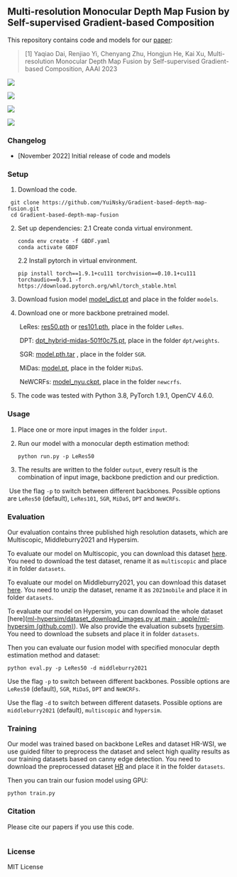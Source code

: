 ## Multi-resolution Monocular Depth Map Fusion by Self-supervised Gradient-based Composition

This repository contains code and models for our [paper]():

> [1] Yaqiao Dai, Renjiao Yi, Chenyang Zhu, Hongjun He, Kai Xu,  Multi-resolution Monocular Depth Map Fusion by Self-supervised  Gradient-based Composition, AAAI 2023

![](./figures/1.gif)

![](./figures/2.gif)

![](./figures/3.gif)

![](./figures/4.gif)

### Changelog 

* [November 2022] Initial release of code and models

### Setup 

1) Download the code.
```shell
 git clone https://github.com/YuiNsky/Gradient-based-depth-map-fusion.git
 cd Gradient-based-depth-map-fusion
```




2. Set up dependencies: 
    2.1  Create conda virtual environment.
    
    ```shell
    conda env create -f GBDF.yaml
    conda activate GBDF
    ```
    
    2.2  Install pytorch in virtual environment.
    ```shell
    pip install torch==1.9.1+cu111 torchvision==0.10.1+cu111 torchaudio==0.9.1 -f https://download.pytorch.org/whl/torch_stable.html
    ```



3. Download fusion model [model_dict.pt]() and place in the folder `models`.

   


4. Download one or more backbone pretrained model.

     ​     LeRes: [res50.pth](https://cloudstor.aarnet.edu.au/plus/s/VVQayrMKPlpVkw9) or [res101.pth](https://cloudstor.aarnet.edu.au/plus/s/lTIJF4vrvHCAI31), place in the folder `LeRes`.

     ​     DPT: [dpt_hybrid-midas-501f0c75.pt](https://github.com/intel-isl/DPT/releases/download/1_0/dpt_hybrid-midas-501f0c75.pt), place in the folder `dpt/weights`.

     ​     SGR: [model.pth.tar](https://drive.google.com/file/d/1p8c8-nUTNry5usQmGdTC2TrwWrp3dQ0y/view?usp=sharing) , place in the folder `SGR`.

     ​     MiDas: [model.pt](https://drive.google.com/file/d/1nqW_Hwj86kslfsXR7EnXpEWdO2csz1cC), place in the folder `MiDaS`.

     ​     NeWCRFs: [model_nyu.ckpt](https://virutalbuy-public.oss-cn-hangzhou.aliyuncs.com/share/newcrfs/models/model_nyu.ckpt), place in the folder `newcrfs`.
     
     


5. The code was tested with Python 3.8, PyTorch 1.9.1, OpenCV 4.6.0.

### Usage 

1) Place one or more input images in the folder `input`.

2) Run our model with a monocular depth estimation method:

    ```shell
    python run.py -p LeRes50
	```


3) The results are written to the folder `output`, every result is the combination of input image, backbone prediction and our prediction.

​		Use the flag `-p` to switch between different backbones. Possible options are `LeRes50` (default), `LeRes101`, `SGR`, `MiDaS`, `DPT` and `NeWCRFs`.

### Evaluation

Our evaluation contains three published high resolution datasets, which are Multiscopic, Middleburry2021 and Hypersim. 

To evaluate our model on Multiscopic, you can download this dataset [here](https://sites.google.com/view/multiscopic). You need to download the test dataset, rename it as `multiscopic` and place it in folder `datasets`.

To evaluate our model on Middleburry2021, you can download this dataset [here](https://vision.middlebury.edu/stereo/data/scenes2021/zip/all.zip). You need to unzip the dataset, rename it as `2021mobile`  and place it in folder `datasets`.

To evaluate our model on Hypersim, you can download the whole dataset [here]([ml-hypersim/dataset_download_images.py at main · apple/ml-hypersim (github.com)](https://github.com/apple/ml-hypersim/blob/main/code/python/tools/dataset_download_images.py)). We also provide the evaluation subsets [hypersim](). You need to download the subsets and place it in folder `datasets`.



Then you can evaluate our fusion model with specified monocular depth estimation method and dataset:

```shell
python eval.py -p LeRes50 -d middleburry2021
```

Use the flag `-p` to switch between different backbones. Possible options are `LeRes50` (default),  `SGR`, `MiDaS`, `DPT` and `NeWCRFs`.

Use the flag `-d` to switch between different datasets. Possible options are `middleburry2021` (default), `multiscopic` and `hypersim`.

### Training

Our model was trained based on backbone LeRes and dataset HR-WSI, we use guided filter to preprocess the dataset and select high quality results as our training datasets based on canny edge detection. You need to download the preprocessed dataset [HR]() and place it in the folder `datasets`.

Then you can train our fusion model using GPU:

```shell
python train.py
```


### Citation

Please cite our papers if you use this code. 
```

```

### License 

MIT License 
